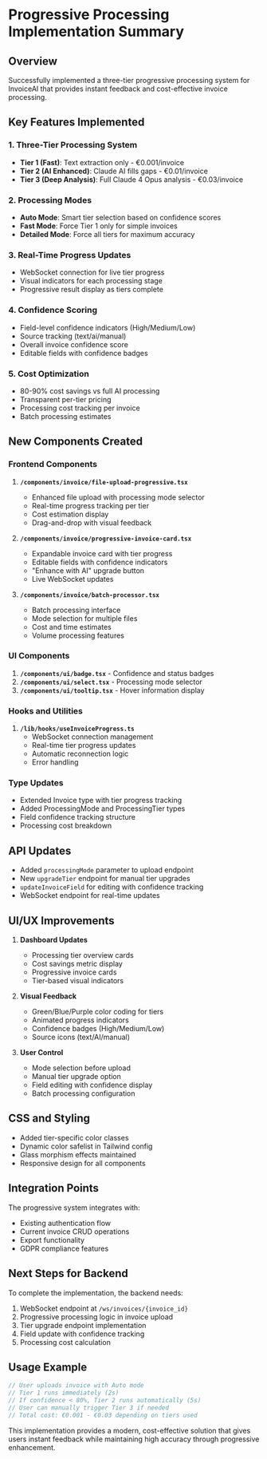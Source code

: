 # Progressive Processing Implementation Summary

## Overview
Successfully implemented a three-tier progressive processing system for InvoiceAI that provides instant feedback and cost-effective invoice processing.

## Key Features Implemented

### 1. Three-Tier Processing System
- **Tier 1 (Fast)**: Text extraction only - €0.001/invoice
- **Tier 2 (AI Enhanced)**: Claude AI fills gaps - €0.01/invoice  
- **Tier 3 (Deep Analysis)**: Full Claude 4 Opus analysis - €0.03/invoice

### 2. Processing Modes
- **Auto Mode**: Smart tier selection based on confidence scores
- **Fast Mode**: Force Tier 1 only for simple invoices
- **Detailed Mode**: Force all tiers for maximum accuracy

### 3. Real-Time Progress Updates
- WebSocket connection for live tier progress
- Visual indicators for each processing stage
- Progressive result display as tiers complete

### 4. Confidence Scoring
- Field-level confidence indicators (High/Medium/Low)
- Source tracking (text/ai/manual)
- Overall invoice confidence score
- Editable fields with confidence badges

### 5. Cost Optimization
- 80-90% cost savings vs full AI processing
- Transparent per-tier pricing
- Processing cost tracking per invoice
- Batch processing estimates

## New Components Created

### Frontend Components
1. **`/components/invoice/file-upload-progressive.tsx`**
   - Enhanced file upload with processing mode selector
   - Real-time progress tracking per tier
   - Cost estimation display
   - Drag-and-drop with visual feedback

2. **`/components/invoice/progressive-invoice-card.tsx`**
   - Expandable invoice card with tier progress
   - Editable fields with confidence indicators
   - "Enhance with AI" upgrade button
   - Live WebSocket updates

3. **`/components/invoice/batch-processor.tsx`**
   - Batch processing interface
   - Mode selection for multiple files
   - Cost and time estimates
   - Volume processing features

### UI Components
1. **`/components/ui/badge.tsx`** - Confidence and status badges
2. **`/components/ui/select.tsx`** - Processing mode selector
3. **`/components/ui/tooltip.tsx`** - Hover information display

### Hooks and Utilities
1. **`/lib/hooks/useInvoiceProgress.ts`**
   - WebSocket connection management
   - Real-time tier progress updates
   - Automatic reconnection logic
   - Error handling

### Type Updates
- Extended Invoice type with tier progress tracking
- Added ProcessingMode and ProcessingTier types
- Field confidence tracking structure
- Processing cost breakdown

## API Updates
- Added `processingMode` parameter to upload endpoint
- New `upgradeTier` endpoint for manual tier upgrades
- `updateInvoiceField` for editing with confidence tracking
- WebSocket endpoint for real-time updates

## UI/UX Improvements
1. **Dashboard Updates**
   - Processing tier overview cards
   - Cost savings metric display
   - Progressive invoice cards
   - Tier-based visual indicators

2. **Visual Feedback**
   - Green/Blue/Purple color coding for tiers
   - Animated progress indicators
   - Confidence badges (High/Medium/Low)
   - Source icons (text/AI/manual)

3. **User Control**
   - Mode selection before upload
   - Manual tier upgrade option
   - Field editing with confidence display
   - Batch processing configuration

## CSS and Styling
- Added tier-specific color classes
- Dynamic color safelist in Tailwind config
- Glass morphism effects maintained
- Responsive design for all components

## Integration Points
The progressive system integrates with:
- Existing authentication flow
- Current invoice CRUD operations
- Export functionality
- GDPR compliance features

## Next Steps for Backend
To complete the implementation, the backend needs:
1. WebSocket endpoint at `/ws/invoices/{invoice_id}`
2. Progressive processing logic in invoice upload
3. Tier upgrade endpoint implementation
4. Field update with confidence tracking
5. Processing cost calculation

## Usage Example
```typescript
// User uploads invoice with Auto mode
// Tier 1 runs immediately (2s)
// If confidence < 80%, Tier 2 runs automatically (5s)
// User can manually trigger Tier 3 if needed
// Total cost: €0.001 - €0.03 depending on tiers used
```

This implementation provides a modern, cost-effective solution that gives users instant feedback while maintaining high accuracy through progressive enhancement.